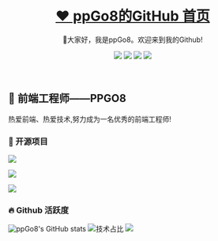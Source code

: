 <p align="center">
  <h1 align="center"><a href="https://github.com/ppGo8">❤️ ppGo8的GitHub 首页</a></h1>
</p>
<p align="center">
 🤝大家好，我是ppGo8。欢迎来到我的Github!
</p>

<p align="center">
  <img src="https://img.shields.io/static/v1?label=Language&message=JavaScript&color=yellow"/> 
  <img src="https://img.shields.io/static/v1?label=Language&message=Nodejs&color=pink"/>
  <img src="https://img.shields.io/static/v1?label=Program&message=Vue&color=blue"/>
  <a href="https://ppgo8.github.io/"><img src="https://img.shields.io/static/v1?label=Blog&message=Blog&color=green"/></a>
</p>
<br>

## 🧸 前端工程师——PPGO8

热爱前端、热爱技术,努力成为一名优秀的前端工程师!<br>

### 🍭 开源项目

[![](https://github-readme-stats.vercel.app/api/pin/?username=ppGo8&repo=vue-management-system&show_icons=true&bg_color=30,e96443,904e95&title_color=fff&text_color=fff&icon_color=fff)](https://github.com/ppGo8/vue-management-system)

[![](https://github-readme-stats.vercel.app/api/pin/?username=ppGo8&repo=vue-management-system-api&show_icons=true&bg_color=30,e96443,904e95&title_color=fff&text_color=fff&icon_color=fff)](https://github.com/ppGo8/vue-management-system-api)

[![](https://github-readme-stats.vercel.app/api/pin/?username=ppGo8&repo=shop_miniprogramer&show_icons=true&bg_color=30,e96443,904e95&title_color=fff&text_color=fff&icon_color=fff)](https://github.com/ppGo8/shop_miniprogramer)


### 🔥 Github 活跃度
![ppGo8's GitHub stats](https://github-readme-stats.vercel.app/api?username=ppGo8&custom_title=ppGo8的统计数据&show_icons=true&bg_color=30,e96443,904e95&title_color=fff&text_color=fff&icon_color=fff)
![技术占比](https://github-readme-stats.vercel.app/api/top-langs/?username=ppGo8&layout=compact&langs_count=8&custom_title=技术占比&show_icons=true&bg_color=30,e96443,904e95&title_color=fff&text_color=fff&icon_color=fff)
![](https://github-readme-activity-graph.vercel.app/graph?username=ppGo8&theme=dracula&custom_title=ppGo8的日活跃图&radius=10)
<br>



<!--
**ppGo8/ppGo8** is a ✨ _special_ ✨ repository because its `README.md` (this file) appears on your GitHub profile.

Here are some ideas to get you started:

- 🔭 I’m currently working on ...
- 🌱 I’m currently learning ...
- 👯 I’m looking to collaborate on ...
- 🤔 I’m looking for help with ...
- 💬 Ask me about ...
- 📫 How to reach me: ...
- 😄 Pronouns: ...
- ⚡ Fun fact: ...
-->
